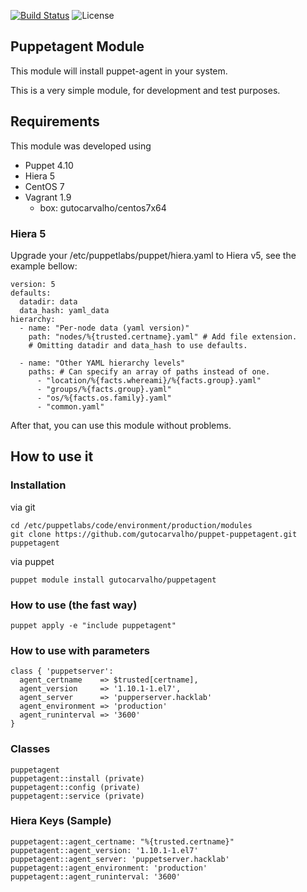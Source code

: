 [![Build Status](https://travis-ci.org/gutocarvalho/puppet-puppetagent.svg?branch=master)](https://travis-ci.org/gutocarvalho/puppet-puppetagent) ![License](https://img.shields.io/badge/license-Apache%202-blue.svg)

## Puppetagent Module

This module will install puppet-agent in your system.

This is a very simple module, for development and test purposes.

## Requirements

This module was developed using

- Puppet 4.10
- Hiera 5
- CentOS 7
- Vagrant 1.9
  - box: gutocarvalho/centos7x64

### Hiera 5

Upgrade your /etc/puppetlabs/puppet/hiera.yaml to Hiera v5, see the example bellow:

```
version: 5
defaults:
  datadir: data
  data_hash: yaml_data
hierarchy:
  - name: "Per-node data (yaml version)"
    path: "nodes/%{trusted.certname}.yaml" # Add file extension.
    # Omitting datadir and data_hash to use defaults.

  - name: "Other YAML hierarchy levels"
    paths: # Can specify an array of paths instead of one.
      - "location/%{facts.whereami}/%{facts.group}.yaml"
      - "groups/%{facts.group}.yaml"
      - "os/%{facts.os.family}.yaml"
      - "common.yaml"
```

After that, you can use this module without problems.

## How to use it

### Installation

via git

    cd /etc/puppetlabs/code/environment/production/modules
    git clone https://github.com/gutocarvalho/puppet-puppetagent.git puppetagent

via puppet

    puppet module install gutocarvalho/puppetagent

### How to use (the fast way)

    puppet apply -e "include puppetagent"

### How to use with parameters

```
class { 'puppetserver':
  agent_certname    => $trusted[certname],
  agent_version     => '1.10.1-1.el7',
  agent_server      => 'pupperserver.hacklab'
  agent_environment => 'production'
  agent_runinterval => '3600'
}
```
### Classes

```
puppetagent
puppetagent::install (private)
puppetagent::config (private)
puppetagent::service (private)
```

### Hiera Keys (Sample)

```
puppetagent::agent_certname: "%{trusted.certname}"
puppetagent::agent_version: '1.10.1-1.el7'
puppetagent::agent_server: 'puppetserver.hacklab'
puppetagent::agent_environment: 'production'
puppetagent::agent_runinterval: '3600'
```
